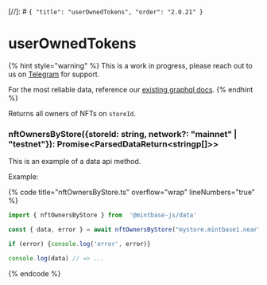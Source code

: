 [//]: # `{ "title": "userOwnedTokens", "order": "2.0.21" }`
# userOwnedTokens

{% hint style="warning" %}
This is a work in progress, please reach out to us on [Telegram](https://t.me/mintdev) for support.

For the most reliable data, reference our [existing graphql docs](https://docs.mintbase.io/dev/read-data/mintbase-graph).
{% endhint %}

Returns all owners of NFTs on `storeId`.

### nftOwnersByStore({storeId: string, network?: "mainnet" | "testnet"}): Promise<ParsedDataReturn<stringp[]>>

This is an example of a data api method.

Example:

{% code title="nftOwnersByStore.ts" overflow="wrap" lineNumbers="true" %}
```typescript
import { nftOwnersByStore } from  '@mintbase-js/data'

const { data, error } = await nftOwnersByStore("mystore.mintbase1.near");

if (error) {console.log('error', error)}

console.log(data) // => ...
```
{% endcode %}
